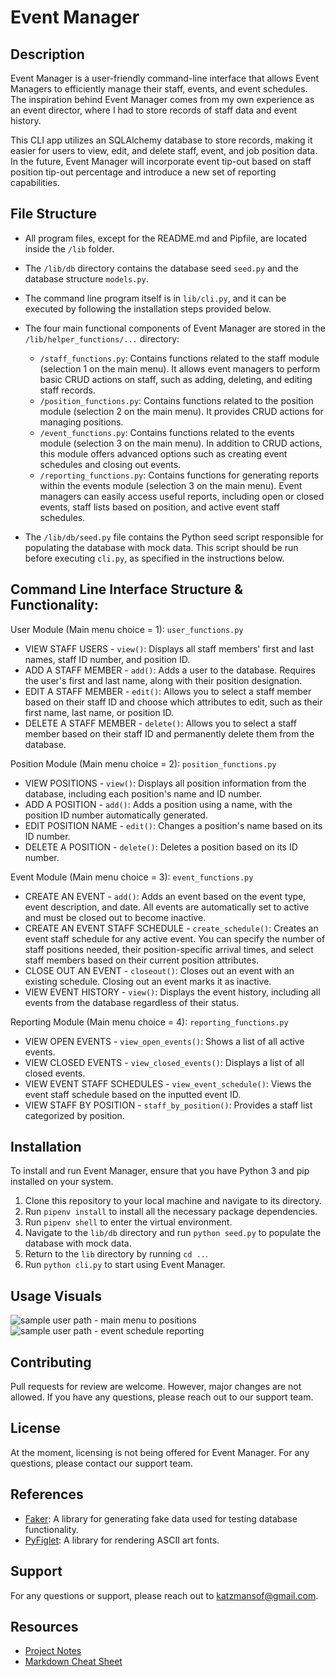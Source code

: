 # Event Manager

## Description
Event Manager is a user-friendly command-line interface that allows Event Managers to efficiently manage their staff, events, and event schedules. The inspiration behind Event Manager comes from my own experience as an event director, where I had to store records of staff data and event history.

This CLI app utilizes an SQLAlchemy database to store records, making it easier for users to view, edit, and delete staff, event, and job position data. In the future, Event Manager will incorporate event tip-out based on staff position tip-out percentage and introduce a new set of reporting capabilities.

## File Structure
- All program files, except for the README.md and Pipfile, are located inside the `/lib` folder.
- The `/lib/db` directory contains the database seed `seed.py` and the database structure `models.py`.
- The command line program itself is in `lib/cli.py`, and it can be executed by following the installation steps provided below.
- The four main functional components of Event Manager are stored in the `/lib/helper_functions/...` directory:
  - `/staff_functions.py`: Contains functions related to the staff module (selection 1 on the main menu). It allows event managers to perform basic CRUD actions on staff, such as adding, deleting, and editing staff records.
  - `/position_functions.py`: Contains functions related to the position module (selection 2 on the main menu). It provides CRUD actions for managing positions.
  - `/event_functions.py`: Contains functions related to the events module (selection 3 on the main menu). In addition to CRUD actions, this module offers advanced options such as creating event schedules and closing out events.
  - `/reporting_functions.py`: Contains functions for generating reports within the events module (selection 3 on the main menu). Event managers can easily access useful reports, including open or closed events, staff lists based on position, and active event staff schedules.

- The `/lib/db/seed.py` file contains the Python seed script responsible for populating the database with mock data. This script should be run before executing `cli.py`, as specified in the instructions below.

## Command Line Interface Structure & Functionality:
User Module (Main menu choice = 1): `user_functions.py`
  - VIEW STAFF USERS - `view()`: Displays all staff members' first and last names, staff ID number, and position ID.
  - ADD A STAFF MEMBER - `add()`: Adds a user to the database. Requires the user's first and last name, along with their position designation.
  - EDIT A STAFF MEMBER - `edit()`: Allows you to select a staff member based on their staff ID and choose which attributes to edit, such as their first name, last name, or position ID.
  - DELETE A STAFF MEMBER - `delete()`: Allows you to select a staff member based on their staff ID and permanently delete them from the database.

Position Module (Main menu choice = 2): `position_functions.py`
  - VIEW POSITIONS - `view()`: Displays all position information from the database, including each position's name and ID number.
  - ADD A POSITION - `add()`: Adds a position using a name, with the position ID number automatically generated.
  - EDIT POSITION NAME - `edit()`: Changes a position's name based on its ID number.
  - DELETE A POSITION - `delete()`: Deletes a position based on its ID number.

Event Module (Main menu choice = 3): `event_functions.py`
  - CREATE AN EVENT - `add()`: Adds an event based on the event type, event description, and date. All events are automatically set to active and must be closed out to become inactive.
  - CREATE AN EVENT STAFF SCHEDULE - `create_schedule()`: Creates an event staff schedule for any active event. You can specify the number of staff positions needed, their position-specific arrival times, and select staff members based on their current position attributes.
  - CLOSE OUT AN EVENT - `closeout()`: Closes out an event with an existing schedule. Closing out an event marks it as inactive.
  - VIEW EVENT HISTORY - `view()`: Displays the event history, including all events from the database regardless of their status.

Reporting Module (Main menu choice = 4): `reporting_functions.py`
  - VIEW OPEN EVENTS - `view_open_events()`: Shows a list of all active events.
  - VIEW CLOSED EVENTS - `view_closed_events()`: Displays a list of all closed events.
  - VIEW EVENT STAFF SCHEDULES - `view_event_schedule()`: Views the event staff schedule based on the inputted event ID.
  - VIEW STAFF BY POSITION - `staff_by_position()`: Provides a staff list categorized by position.

## Installation
To install and run Event Manager, ensure that you have Python 3 and pip installed on your system.

1. Clone this repository to your local machine and navigate to its directory.
2. Run `pipenv install` to install all the necessary package dependencies.
3. Run `pipenv shell` to enter the virtual environment.
4. Navigate to the `lib/db` directory and run `python seed.py` to populate the database with mock data.
5. Return to the `lib` directory by running `cd ..`.
6. Run `python cli.py` to start using Event Manager.

## Usage Visuals
![sample user path - main menu to positions](https://imgur.com/farRGDD.png)
![sample user path - event schedule reporting](https://imgur.com/4MVv2W3.png)

## Contributing
Pull requests for review are welcome. However, major changes are not allowed.
If you have any questions, please reach out to our support team.

## License
At the moment, licensing is not being offered for Event Manager. For any questions, please contact our support team.

## References
- [Faker](https://faker.readthedocs.io/en/master/): A library for generating fake data used for testing database functionality.
- [PyFiglet](https://pypi.org/project/pyfiglet/0.7/): A library for rendering ASCII art fonts.

## Support
For any questions or support, please reach out to katzmansof@gmail.com.

## Resources
- [Project Notes](https://docs.google.com/spreadsheets/d/1Td6hpmT3lyrD08tp3itemhTKWiJ7K3rUSjn-c6M-dqg/edit#gid=0)
- [Markdown Cheat Sheet](https://www.markdownguide.org/cheat-sheet/)
